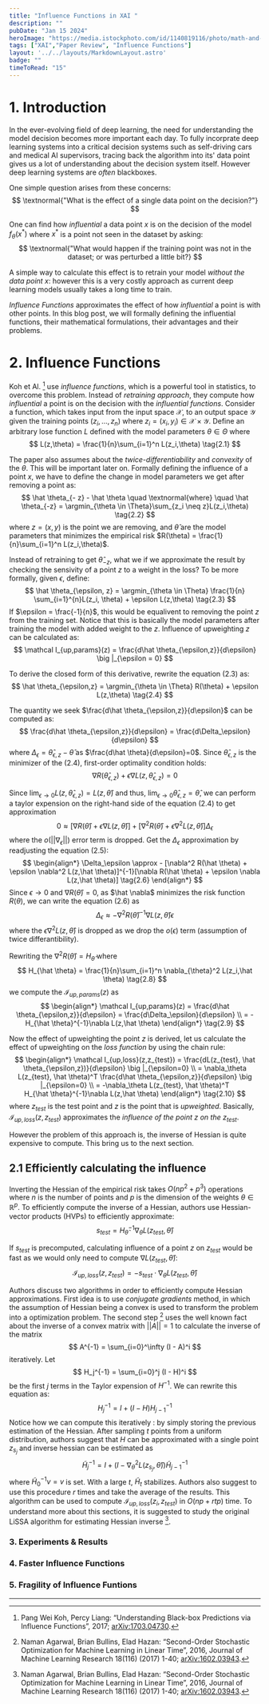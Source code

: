 ```yaml
---
title: "Influence Functions in XAI "
description: ""
pubDate: "Jan 15 2024"
heroImage: "https://media.istockphoto.com/id/1140819116/photo/math-and-geometry-concept.jpg?s=612x612&w=0&k=20&c=iegPAlpFbqAMI-GuaD7ly8BEYtizimLN3kxjcbWIX6w="
tags: ["XAI","Paper Review", "Influence Functions"]
layout: '../../layouts/MarkdownLayout.astro'
badge: ""
timeToRead: "15"
---
```


# 1. Introduction
In the ever-evolving field of deep learning, the need for understanding the model decision becomes more important each day. To fully incorprate deep learning systems into a critical decision systems such as self-driving cars and medical AI supervisors, tracing back the algorithm into its' data point gives us a lot of understanding about the decision system itself. However deep learning systems are *often* blackboxes. 

One simple question arises from these concerns:
$$
\textnormal{"What is the effect of a single data point on the decision?"}
$$

One can find how *influential* a data point $x$ is on the decision of the model $f_\theta(x^*)$ where $x^*$ is a point not seen in the dataset by asking:
$$
\textnormal{"What would happen if the training point was not in the dataset; or was perturbed a little bit?}
$$

A simple way to calculate this effect is to retrain your model *without the data point* $x$: however this is a very costly approach as current deep learning models usually takes a long time to train.

*Influence Functions* approximates the effect of how *influential* a point is with other points. In this blog post, we will formally defining the influential functions, their mathematical formulations, their advantages and their problems. 

# 2. Influence Functions
Koh et Al. [^1] use *influence functions*, which is a powerful tool in statistics, to overcome this problem. Instead of *retraining approach*, they compute how *influential* a point is on the decision with the *influential functions*. Consider a function, which takes input from the input space $\mathcal X$, to an output space $\mathcal Y$ given the training points $(z_i,...,z_n)$ where $z_i = (x_i,y_i) \in \mathcal X \times \mathcal Y$. Define an arbitrary lose function $L$ defined with the model parameters $\theta \in \Theta$ where
$$
L(z,\theta) = \frac{1}{n}\sum_{i=1}^n L(z_i,\theta) \tag{2.1}
$$

The paper also assumes about the *twice-differentiability* and *convexity* of the $\theta$. This will be important later on. Formally defining the influence of a point $x$, we have to define the change in model parameters we get after removing a point as:
$$
\hat \theta_{- z} - \hat \theta \quad \textnormal{where} \quad \hat \theta_{-z} = \argmin_{\theta \in \Theta}\sum_{z_i \neq z}L(z_i,\theta)  \tag{2.2}
$$
where $z = (x,y)$ is the point we are removing, and $\hat \theta$ are the model parameters that minimizes the empirical risk $R(\theta) = \frac{1}{n}\sum_{i=1}^n L(z_i,\theta)$.

Instead of retraining to get $\hat \theta_{-z}$, what we if we approximate the result by checking the sensivity of a point $z$ to a weight in the loss? To be more formally, given $\epsilon$, define:
$$
\hat \theta_{\epsilon, z} = \argmin_{\theta \in \Theta} \frac{1}{n} \sum_{i=1}^{n}L(z_i, \theta) + \epsilon L(z,\theta)  \tag{2.3}
$$
If $\epsilon = \frac{-1}{n}$, this would be equalivent to removing the point $z$ from the training set. Notice that this is basically the model parameters after training the model with added weight to the $z$. Influence of upweighting $z$ can be calculated as:
$$
\mathcal I_{up,params}(z) = \frac{d\hat \theta_{\epsilon,z}}{d\epsilon} \big |_{\epsilon = 0}
$$

To derive the closed form of this derivative, rewrite the equation (2.3) as:
$$
\hat \theta_{\epsilon,z} = \argmin_{\theta \in \Theta} R(\theta) + \epsilon L(z,\theta) \tag{2.4}
$$

The quantity we seek $\frac{d\hat \theta_{\epsilon,z}}{d\epsilon}$ can be computed as:
$$
\frac{d\hat \theta_{\epsilon,z}}{d\epsilon} = \frac{d\Delta_\epsilon}{d\epsilon}
$$
where $\Delta_\epsilon = \hat \theta_{\epsilon,z} - \hat \theta$ as $\frac{d\hat \theta}{d\epsilon}=0$. Since $\hat \theta_{\epsilon,z}$ is the minimizer of the (2.4), first-order optimality condition holds:
$$
\nabla R(\hat \theta_{\epsilon, z}) + \epsilon \nabla L(z,\hat \theta_{\epsilon,z}) = 0
$$

Since $\lim_{\epsilon \rightarrow 0} L(z, \hat \theta_{\epsilon,z}) = L(z, \hat \theta)$ and thus, $\lim_{\epsilon \rightarrow 0} \hat \theta_{\epsilon,z} =  \hat \theta$, we can perform a taylor expension on the right-hand side of the equation $(2.4)$ to get approximation
$$
0 \approx [\nabla R(\hat \theta) + \epsilon \nabla L(z,\hat \theta)] + [\nabla^2 R(\hat \theta) + \epsilon \nabla^2 L(z,\hat \theta)] \Delta_\epsilon \tag{2.5}
$$
where the $o(||\nabla_\epsilon||)$ error term is dropped. Get the $\Delta_\epsilon$ approximation by readjusting the equation $(2.5)$:
$$
\begin{align*}
\Delta_\epsilon \approx - [\nabla^2 R(\hat \theta) + \epsilon \nabla^2 L(z,\hat \theta)]^{-1}[\nabla R(\hat \theta) + \epsilon \nabla L(z,\hat \theta)] \tag{2.6}
\end{align*}
$$
Since $\epsilon \rightarrow 0$ and $\nabla R(\hat \theta) = 0$, as $\hat \nabla$ minimizes the risk function $R(\theta)$, we can write the equation $(2.6)$ as 
$$
\Delta_\epsilon \approx -\nabla^2 R(\hat \theta)^{-1} \nabla L(z,\hat \theta)\epsilon \tag{2.7}
$$
where the $\epsilon \nabla^2 L(z,\hat \theta)$ is dropped as we drop the $o(\epsilon)$ term (assumption of twice differantibility).

Rewriting the $\nabla^2 R(\hat \theta) = H_{\hat \theta}$ where
$$
H_{\hat \theta} = \frac{1}{n}\sum_{i=1}^n \nabla_{\theta}^2 L(z_i,\hat \theta) \tag{2.8}
$$
we compute the $\mathcal I_{up,params}(z)$ as
$$
\begin{align*}
\mathcal I_{up,params}(z) = \frac{d\hat \theta_{\epsilon,z}}{d\epsilon} = \frac{d\Delta_\epsilon}{d\epsilon} \\
= -H_{\hat \theta}^{-1}\nabla L(z,\hat \theta)
\end{align*} \tag{2.9}
$$

Now the effect of upweighting the point $z$ is derived, let us calculate the effect of upweighting on the *loss function* by using the chain rule:
$$
\begin{align*}
\mathcal I_{up,loss}(z,z_{test}) = \frac{dL(z_{test}, \hat \theta_{\epsilon,z})}{d\epsilon} \big |_{\epsilon=0} \\
= \nabla_\theta L(z_{test}, \hat \theta)^T \frac{d\hat \theta_{\epsilon,z}}{d\epsilon} \big |_{\epsilon=0} \\
= -\nabla_\theta L(z_{test}, \hat \theta)^T H_{\hat \theta}^{-1}\nabla L(z,\hat \theta)
\end{align*} \tag{2.10}
$$
where ${z_{test}}$ is the test point and $z$ is the point that is *upweighted*. Basically, $\mathcal I_{up,loss}(z,z_{test})$ approximates the *influence of the point* $z$ *on the* $z_{test}$.

However the problem of this approach is, the inverse of Hessian is quite expensive to compute. This bring us to the next section.

## 2.1 Efficiently calculating the influence

Inverting the Hessian of the empirical risk takes $O(np^2 + p^3)$ operations where $n$ is the number of points and $p$ is the dimension of the weights $\theta \in \mathbb R^p$. To efficiently compute the inverse of a Hessian, authors use Hessian-vector products (HVPs) to efficiently approximate:
$$
s_{test} = H_{\hat \theta}^{-1} \nabla_\theta L(z_{test}, \hat \theta)
$$

If $s_{test}$ is precomputed, calculating influence of a point $z$ on $z_{test}$ would be fast as we would only need to compute $\nabla L(z_{test},\hat \theta)$:
$$
\mathcal I_{up,loss}(z,z_{test}) = -s_{test} \cdot \nabla_\theta L(z_{test},\hat \theta)
$$

Authors discuss two algorithms in order to efficiently compute Hessian approximations. First idea is to use *conjugate gradients* method, in which the assumption of Hessian being a convex is used to transform the problem into a optimization problem. The second step [^4] uses the well known fact about the inverse of a convex matrix with $||A|| = 1$ to calculate the inverse of the matrix
$$
A^{-1} = \sum_{i=0}^\infty (I - A)^i
$$
iteratively. Let 
$$
H_j^{-1} = \sum_{i=0}^j (I - H)^i
$$
be the first $j$ terms in the Taylor expension of $H^{-1}$. We can rewrite this equation as:
$$
H_j^{-1} = I + (I - H)H_{j-1}^{-1}
$$
Notice how we can compute this iteratively : by simply storing the previous estimation of the Hessian. After sampling $t$ points from a uniform distribution, authors suggest that $H$ can be approximated with a single point $z_{s_j}$ and inverse hessian can be estimated as
$$
\tilde H_j^{-1} = I + (I - \nabla_{\theta}^2 L(z_{s_j},\hat \theta))\tilde H_{j-1}^{-1}
$$
where $\tilde H_0^{-1}v = v$ is set. With a large $t$, $\tilde H_t$ stabilizes. Authors also suggest to use this procedure $r$ times and take the average of the results. This algorithm can be used to compute $\mathcal I_{up,loss}(z_i,z_{test})$ in $O(np + rtp)$ time. To understand more about this sections, it is suggested to study the original LiSSA algorithm for estimating Hessian inverse [^4].

### 3. Experiments & Results

### 4. Faster Influence Functions

### 5. Fragility of Influence Funtions

---

[^1]: Pang Wei Koh, Percy Liang: “Understanding Black-box Predictions via Influence Functions”, 2017; <a href='http://arxiv.org/abs/1703.04730'>arXiv:1703.04730</a>.

[^2]: Naman Agarwal, Brian Bullins, Elad Hazan: “Second-Order Stochastic Optimization for Machine Learning in Linear Time”, 2016, Journal of Machine Learning Research 18(116) (2017) 1-40; <a href='http://arxiv.org/abs/1602.03943'>arXiv:1602.03943</a>.

[^3]: Han Guo, Nazneen Fatema Rajani, Peter Hase, Mohit Bansal, Caiming Xiong: “FastIF: Scalable Influence Functions for Efficient Model Interpretation and Debugging”, 2020; <a href='http://arxiv.org/abs/2012.15781'>arXiv:2012.15781</a>.

[^4]: Naman Agarwal, Brian Bullins, Elad Hazan: “Second-Order Stochastic Optimization for Machine Learning in Linear Time”, 2016, Journal of Machine Learning Research 18(116) (2017) 1-40; <a href='http://arxiv.org/abs/1602.03943'>arXiv:1602.03943</a>.